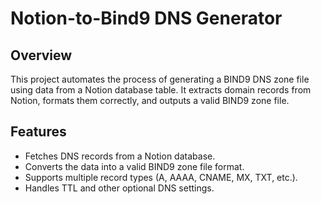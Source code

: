 # Notion-to-Bind9 DNS Generator

## Overview

This project automates the process of generating a BIND9 DNS zone file using data from a Notion database table. It extracts domain records from Notion, formats them correctly, and outputs a valid BIND9 zone file.

## Features

- Fetches DNS records from a Notion database.
- Converts the data into a valid BIND9 zone file format.
- Supports multiple record types (A, AAAA, CNAME, MX, TXT, etc.).
- Handles TTL and other optional DNS settings.
